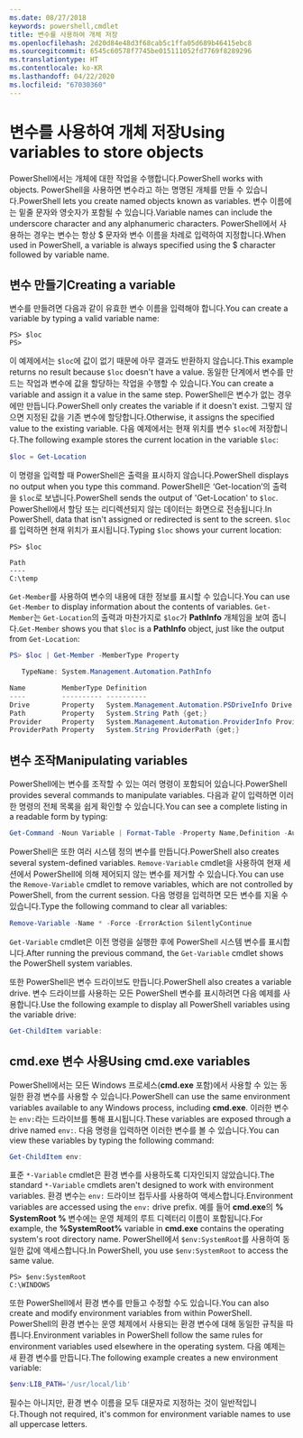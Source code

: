 ```yaml
---
ms.date: 08/27/2018
keywords: powershell,cmdlet
title: 변수를 사용하여 개체 저장
ms.openlocfilehash: 2d20d84e48d3f68cab5c1ffa05d689b46415ebc8
ms.sourcegitcommit: 6545c60578f7745be015111052fd7769f8289296
ms.translationtype: HT
ms.contentlocale: ko-KR
ms.lasthandoff: 04/22/2020
ms.locfileid: "67030360"
---
```

# <a name="using-variables-to-store-objects"></a><span data-ttu-id="f50e1-103">변수를 사용하여 개체 저장</span><span class="sxs-lookup"><span data-stu-id="f50e1-103">Using variables to store objects</span></span>

<span data-ttu-id="f50e1-104">PowerShell에서는 개체에 대한 작업을 수행합니다.</span><span class="sxs-lookup"><span data-stu-id="f50e1-104">PowerShell works with objects.</span></span> <span data-ttu-id="f50e1-105">PowerShell을 사용하면 변수라고 하는 명명된 개체를 만들 수 있습니다.</span><span class="sxs-lookup"><span data-stu-id="f50e1-105">PowerShell lets you create named objects known as variables.</span></span>
<span data-ttu-id="f50e1-106">변수 이름에는 밑줄 문자와 영숫자가 포함될 수 있습니다.</span><span class="sxs-lookup"><span data-stu-id="f50e1-106">Variable names can include the underscore character and any alphanumeric characters.</span></span> <span data-ttu-id="f50e1-107">PowerShell에서 사용하는 경우는 변수는 항상 \$ 문자와 변수 이름을 차례로 입력하여 지정합니다.</span><span class="sxs-lookup"><span data-stu-id="f50e1-107">When used in PowerShell, a variable is always specified using the \$ character followed by variable name.</span></span>

## <a name="creating-a-variable"></a><span data-ttu-id="f50e1-108">변수 만들기</span><span class="sxs-lookup"><span data-stu-id="f50e1-108">Creating a variable</span></span>

<span data-ttu-id="f50e1-109">변수를 만들려면 다음과 같이 유효한 변수 이름을 입력해야 합니다.</span><span class="sxs-lookup"><span data-stu-id="f50e1-109">You can create a variable by typing a valid variable name:</span></span>

```
PS> $loc
PS>
```

<span data-ttu-id="f50e1-110">이 예제에서는 `$loc`에 값이 없기 때문에 아무 결과도 반환하지 않습니다.</span><span class="sxs-lookup"><span data-stu-id="f50e1-110">This example returns no result because `$loc` doesn't have a value.</span></span> <span data-ttu-id="f50e1-111">동일한 단계에서 변수를 만드는 작업과 변수에 값을 할당하는 작업을 수행할 수 있습니다.</span><span class="sxs-lookup"><span data-stu-id="f50e1-111">You can create a variable and assign it a value in the same step.</span></span> <span data-ttu-id="f50e1-112">PowerShell은 변수가 없는 경우에만 만듭니다.</span><span class="sxs-lookup"><span data-stu-id="f50e1-112">PowerShell only creates the variable if it doesn't exist.</span></span>
<span data-ttu-id="f50e1-113">그렇지 않으면 지정된 값을 기존 변수에 할당합니다.</span><span class="sxs-lookup"><span data-stu-id="f50e1-113">Otherwise, it assigns the specified value to the existing variable.</span></span> <span data-ttu-id="f50e1-114">다음 예제에서는 현재 위치를 변수 `$loc`에 저장합니다.</span><span class="sxs-lookup"><span data-stu-id="f50e1-114">The following example stores the current location in the variable `$loc`:</span></span>

```powershell
$loc = Get-Location
```

<span data-ttu-id="f50e1-115">이 명령을 입력할 때 PowerShell은 출력을 표시하지 않습니다.</span><span class="sxs-lookup"><span data-stu-id="f50e1-115">PowerShell displays no output when you type this command.</span></span> <span data-ttu-id="f50e1-116">PowerShell은 ‘Get-location’의 출력을 `$loc`로 보냅니다.</span><span class="sxs-lookup"><span data-stu-id="f50e1-116">PowerShell sends the output of 'Get-Location' to `$loc`.</span></span> <span data-ttu-id="f50e1-117">PowerShell에서 할당 또는 리디렉션되지 않는 데이터는 화면으로 전송됩니다.</span><span class="sxs-lookup"><span data-stu-id="f50e1-117">In PowerShell, data that isn't assigned or redirected is sent to the screen.</span></span> <span data-ttu-id="f50e1-118">`$loc`를 입력하면 현재 위치가 표시됩니다.</span><span class="sxs-lookup"><span data-stu-id="f50e1-118">Typing `$loc` shows your current location:</span></span>

```
PS> $loc

Path
----
C:\temp
```

<span data-ttu-id="f50e1-119">`Get-Member`를 사용하여 변수의 내용에 대한 정보를 표시할 수 있습니다.</span><span class="sxs-lookup"><span data-stu-id="f50e1-119">You can use `Get-Member` to display information about the contents of variables.</span></span> <span data-ttu-id="f50e1-120">`Get-Member`는 `Get-Location`의 출력과 마찬가지로 `$loc`가 **PathInfo** 개체임을 보여 줍니다.</span><span class="sxs-lookup"><span data-stu-id="f50e1-120">`Get-Member` shows you that `$loc` is a **PathInfo** object, just like the output from `Get-Location`:</span></span>

```powershell
PS> $loc | Get-Member -MemberType Property

   TypeName: System.Management.Automation.PathInfo

Name         MemberType Definition
----         ---------- ----------
Drive        Property   System.Management.Automation.PSDriveInfo Drive {get;}
Path         Property   System.String Path {get;}
Provider     Property   System.Management.Automation.ProviderInfo Provider {...
ProviderPath Property   System.String ProviderPath {get;}
```

## <a name="manipulating-variables"></a><span data-ttu-id="f50e1-121">변수 조작</span><span class="sxs-lookup"><span data-stu-id="f50e1-121">Manipulating variables</span></span>

<span data-ttu-id="f50e1-122">PowerShell에는 변수를 조작할 수 있는 여러 명령이 포함되어 있습니다.</span><span class="sxs-lookup"><span data-stu-id="f50e1-122">PowerShell provides several commands to manipulate variables.</span></span> <span data-ttu-id="f50e1-123">다음과 같이 입력하면 이러한 명령의 전체 목록을 쉽게 확인할 수 있습니다.</span><span class="sxs-lookup"><span data-stu-id="f50e1-123">You can see a complete listing in a readable form by typing:</span></span>

```powershell
Get-Command -Noun Variable | Format-Table -Property Name,Definition -AutoSize -Wrap
```

<span data-ttu-id="f50e1-124">PowerShell은 또한 여러 시스템 정의 변수를 만듭니다.</span><span class="sxs-lookup"><span data-stu-id="f50e1-124">PowerShell also creates several system-defined variables.</span></span> <span data-ttu-id="f50e1-125">`Remove-Variable` cmdlet을 사용하여 현재 세션에서 PowerShell에 의해 제어되지 않는 변수를 제거할 수 있습니다.</span><span class="sxs-lookup"><span data-stu-id="f50e1-125">You can use the `Remove-Variable` cmdlet to remove variables, which are not controlled by PowerShell, from the current session.</span></span> <span data-ttu-id="f50e1-126">다음 명령을 입력하면 모든 변수를 지울 수 있습니다.</span><span class="sxs-lookup"><span data-stu-id="f50e1-126">Type the following command to clear all variables:</span></span>

```powershell
Remove-Variable -Name * -Force -ErrorAction SilentlyContinue
```

<span data-ttu-id="f50e1-127">`Get-Variable` cmdlet은 이전 명령을 실행한 후에 PowerShell 시스템 변수를 표시합니다.</span><span class="sxs-lookup"><span data-stu-id="f50e1-127">After running the previous command, the `Get-Variable` cmdlet shows the PowerShell system variables.</span></span>

<span data-ttu-id="f50e1-128">또한 PowerShell은 변수 드라이브도 만듭니다.</span><span class="sxs-lookup"><span data-stu-id="f50e1-128">PowerShell also creates a variable drive.</span></span> <span data-ttu-id="f50e1-129">변수 드라이브를 사용하는 모든 PowerShell 변수를 표시하려면 다음 예제를 사용합니다.</span><span class="sxs-lookup"><span data-stu-id="f50e1-129">Use the following example to display all PowerShell variables using the variable drive:</span></span>

```powershell
Get-ChildItem variable:
```

## <a name="using-cmdexe-variables"></a><span data-ttu-id="f50e1-130">cmd.exe 변수 사용</span><span class="sxs-lookup"><span data-stu-id="f50e1-130">Using cmd.exe variables</span></span>

<span data-ttu-id="f50e1-131">PowerShell에서는 모든 Windows 프로세스(**cmd.exe** 포함)에서 사용할 수 있는 동일한 환경 변수를 사용할 수 있습니다.</span><span class="sxs-lookup"><span data-stu-id="f50e1-131">PowerShell can use the same environment variables available to any Windows process, including **cmd.exe**.</span></span> <span data-ttu-id="f50e1-132">이러한 변수는 `env:`라는 드라이브를 통해 표시됩니다.</span><span class="sxs-lookup"><span data-stu-id="f50e1-132">These variables are exposed through a drive named `env:`.</span></span> <span data-ttu-id="f50e1-133">다음 명령을 입력하면 이러한 변수를 볼 수 있습니다.</span><span class="sxs-lookup"><span data-stu-id="f50e1-133">You can view these variables by typing the following command:</span></span>

```powershell
Get-ChildItem env:
```

<span data-ttu-id="f50e1-134">표준 `*-Variable` cmdlet은 환경 변수를 사용하도록 디자인되지 않았습니다.</span><span class="sxs-lookup"><span data-stu-id="f50e1-134">The standard `*-Variable` cmdlets aren't designed to work with environment variables.</span></span> <span data-ttu-id="f50e1-135">환경 변수는 `env:` 드라이브 접두사를 사용하여 액세스합니다.</span><span class="sxs-lookup"><span data-stu-id="f50e1-135">Environment variables are accessed using the `env:` drive prefix.</span></span> <span data-ttu-id="f50e1-136">예를 들어 **cmd.exe**의 **% SystemRoot %** 변수에는 운영 체제의 루트 디렉터리 이름이 포함됩니다.</span><span class="sxs-lookup"><span data-stu-id="f50e1-136">For example, the **%SystemRoot%** variable in **cmd.exe** contains the operating system's root directory name.</span></span> <span data-ttu-id="f50e1-137">PowerShell에서 `$env:SystemRoot`를 사용하여 동일한 값에 액세스합니다.</span><span class="sxs-lookup"><span data-stu-id="f50e1-137">In PowerShell, you use `$env:SystemRoot` to access the same value.</span></span>

```
PS> $env:SystemRoot
C:\WINDOWS
```

<span data-ttu-id="f50e1-138">또한 PowerShell에서 환경 변수를 만들고 수정할 수도 있습니다.</span><span class="sxs-lookup"><span data-stu-id="f50e1-138">You can also create and modify environment variables from within PowerShell.</span></span> <span data-ttu-id="f50e1-139">PowerShell의 환경 변수는 운영 체제에서 사용되는 환경 변수에 대해 동일한 규칙을 따릅니다.</span><span class="sxs-lookup"><span data-stu-id="f50e1-139">Environment variables in PowerShell follow the same rules for environment variables used elsewhere in the operating system.</span></span> <span data-ttu-id="f50e1-140">다음 예제는 새 환경 변수를 만듭니다.</span><span class="sxs-lookup"><span data-stu-id="f50e1-140">The following example creates a new environment variable:</span></span>

```powershell
$env:LIB_PATH='/usr/local/lib'
```

<span data-ttu-id="f50e1-141">필수는 아니지만, 환경 변수 이름을 모두 대문자로 지정하는 것이 일반적입니다.</span><span class="sxs-lookup"><span data-stu-id="f50e1-141">Though not required, it's common for environment variable names to use all uppercase letters.</span></span>
